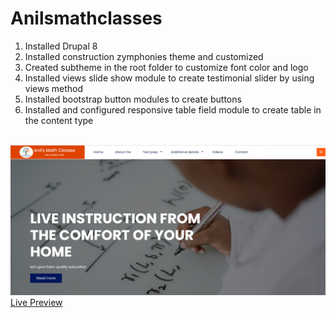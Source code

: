 # Anilsmathclasses
1. Installed Drupal 8 <br>
2. Installed construction zymphonies theme and customized <br>
3. Created subtheme in the root folder to customize font color and logo <br>
4. Installed views slide show module to create testimonial slider by using views method<br>
5. Installed bootstrap button modules to create buttons <br>
6. Installed and configured responsive table field module to create table in the content type <br><br>

<img src = "math.PNG">
<a href ="https://anilsmathclasses.xyz/">Live Preview</a>

